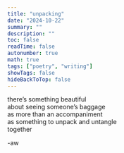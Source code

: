 ```yaml
---
title: "unpacking"
date: "2024-10-22"
summary: ""
description: ""
toc: false
readTime: false
autonumber: true
math: true
tags: ["poetry", "writing"]
showTags: false
hideBackToTop: false
---
```


there’s something beautiful  
about seeing someone’s baggage  
as more than an accompaniment  
as something to unpack and untangle  
together  

  
-aw